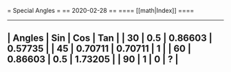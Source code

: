 = Special Angles =
== 2020-02-28 ==
==== [[math|Index]] ====

------
| Angles | Sin     | Cos     | Tan     |
| 30     | 0.5     | 0.86603 | 0.57735 |
| 45     | 0.70711 | 0.70711 | 1       |
| 60     | 0.86603 | 0.5     | 1.73205 |
| 90     | 1       | 0       | ?       |
------
